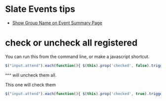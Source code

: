 # Slate Events tips

- [Show Group Name on Event Summary Page](summary_page_group_name.md)



# check or uncheck all registered

You can run this from the command line, or make a javascript shortcut.
```javascript 
$("input.attend").each(function(){ $(this).prop('checked', false).trigger("change"); })
```
^^^
will uncheck them all.
 
 
This one will check them
```javascript 
$("input.attend").each(function(){ $(this).prop('checked', true).trigger("change"); }) 
```
